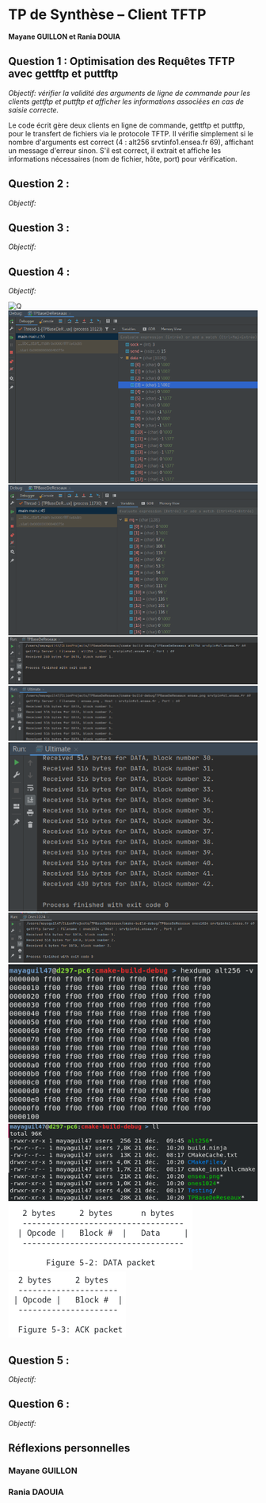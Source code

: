 # TP de Synthèse – Client TFTP

**Mayane GUILLON et Rania DOUIA**

## Question 1 : Optimisation des Requêtes TFTP avec gettftp et puttftp
*Objectif: vérifier la validité des arguments de ligne de commande pour les clients gettftp et puttftp et afficher les informations associées en cas de saisie correcte.*

Le code écrit gère deux clients en ligne de commande, gettftp et puttftp, pour le transfert de fichiers via le protocole TFTP. 
Il vérifie simplement si le nombre d'arguments est correct (4 : alt256 srvtinfo1.ensea.fr 69), affichant un message d'erreur sinon. 
S'il est correct, il extrait et affiche les informations nécessaires (nom de fichier, hôte, port) pour vérification. 


## Question 2 :
*Objectif:*


## Question 3 :
*Objectif:*


## Question 4 : 
*Objectif:*

![Q](img/Q4Architecture.png)
![Q](img/Q4DebugData.png)
![Q](img/Q4DebugRrq.png)
![Q](img/Q4TerminalAlt256.png)
![Q](img/Q4TerminalEnseapng1.png)
![Q](img/Q4TerminalEnseapng2.png)
![Q](img/Q4TerminalOnes1024.png)
![Q](img/Q4terminal.png)
![Q](img/Q4terminal2.png)
![Q](img/FormatData.png)
![Q](img/formatACK.png)

## Question 5 : 
*Objectif:*



## Question 6 : 
*Objectif:*







## Réflexions personnelles
### Mayane GUILLON



### Rania DAOUIA 

